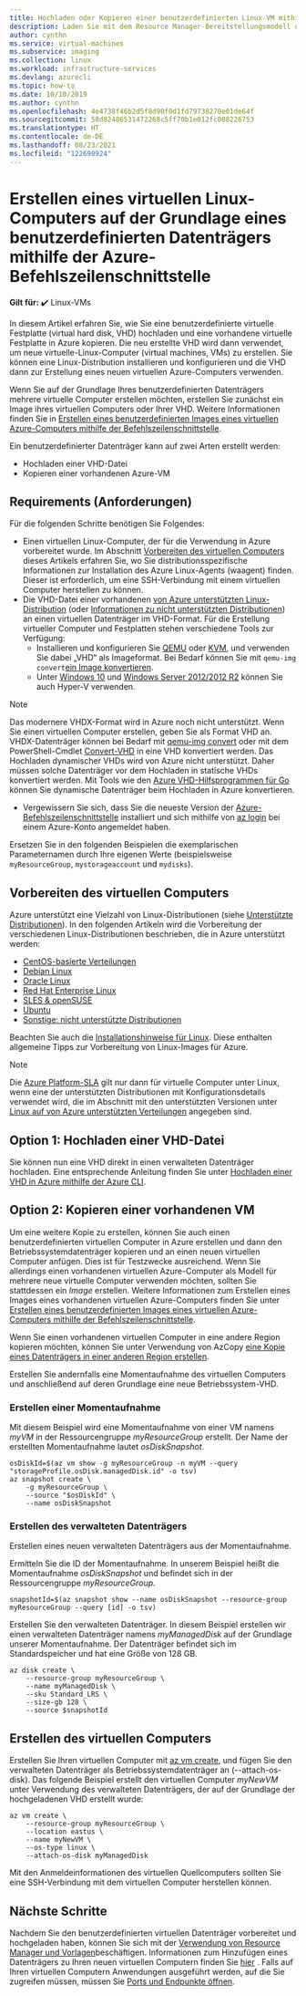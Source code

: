 ```yaml
---
title: Hochladen oder Kopieren einer benutzerdefinierten Linux-VM mithilfe der Azure CLI
description: Laden Sie mit dem Resource Manager-Bereitstellungsmodell und der Azure-Befehlszeilenschnittstelle einen benutzerdefinierten virtuellen Computer hoch, oder kopieren Sie ihn.
author: cynthn
ms.service: virtual-machines
ms.subservice: imaging
ms.collection: linux
ms.workload: infrastructure-services
ms.devlang: azurecli
ms.topic: how-to
ms.date: 10/10/2019
ms.author: cynthn
ms.openlocfilehash: 4e4738f46b2d5f8d90f0d1fd79738270e01de64f
ms.sourcegitcommit: 58d82486531472268c5ff70b1e012fc008226753
ms.translationtype: HT
ms.contentlocale: de-DE
ms.lasthandoff: 08/23/2021
ms.locfileid: "122698924"
---
```

# <a name="create-a-linux-vm-from-a-custom-disk-with-the-azure-cli"></a>Erstellen eines virtuellen Linux-Computers auf der Grundlage eines benutzerdefinierten Datenträgers mithilfe der Azure-Befehlszeilenschnittstelle

**Gilt für:** :heavy_check_mark: Linux-VMs 

<!-- rename to create-vm-specialized -->

In diesem Artikel erfahren Sie, wie Sie eine benutzerdefinierte virtuelle Festplatte (virtual hard disk, VHD) hochladen und eine vorhandene virtuelle Festplatte in Azure kopieren. Die neu erstellte VHD wird dann verwendet, um neue virtuelle-Linux-Computer (virtual machines, VMs) zu erstellen. Sie können eine Linux-Distribution installieren und konfigurieren und die VHD dann zur Erstellung eines neuen virtuellen Azure-Computers verwenden.

Wenn Sie auf der Grundlage Ihres benutzerdefinierten Datenträgers mehrere virtuelle Computer erstellen möchten, erstellen Sie zunächst ein Image ihres virtuellen Computers oder Ihrer VHD. Weitere Informationen finden Sie in [Erstellen eines benutzerdefinierten Images eines virtuellen Azure-Computers mithilfe der Befehlszeilenschnittstelle](tutorial-custom-images.md).

Ein benutzerdefinierter Datenträger kann auf zwei Arten erstellt werden:
* Hochladen einer VHD-Datei
* Kopieren einer vorhandenen Azure-VM


## <a name="requirements"></a>Requirements (Anforderungen)
Für die folgenden Schritte benötigen Sie Folgendes:

- Einen virtuellen Linux-Computer, der für die Verwendung in Azure vorbereitet wurde. Im Abschnitt [Vorbereiten des virtuellen Computers](#prepare-the-vm) dieses Artikels erfahren Sie, wo Sie distributionsspezifische Informationen zur Installation des Azure Linux-Agents (waagent) finden. Dieser ist erforderlich, um eine SSH-Verbindung mit einem virtuellen Computer herstellen zu können.
- Die VHD-Datei einer vorhandenen [ von Azure unterstützten Linux-Distribution](endorsed-distros.md) (oder [Informationen zu nicht unterstützten Distributionen](create-upload-generic.md)) an einen virtuellen Datenträger im VHD-Format. Für die Erstellung virtueller Computer und Festplatten stehen verschiedene Tools zur Verfügung:
  - Installieren und konfigurieren Sie [QEMU](https://en.wikibooks.org/wiki/QEMU/Installing_QEMU) oder [KVM](https://www.linux-kvm.org/page/RunningKVM), und verwenden Sie dabei „VHD“ als Imageformat. Bei Bedarf können Sie mit `qemu-img convert`[ein Image konvertieren](https://en.wikibooks.org/wiki/QEMU/Images#Converting_image_formats).
  - Unter [Windows 10](/virtualization/hyper-v-on-windows/quick-start/enable-hyper-v) und [Windows Server 2012/2012 R2](/previous-versions/windows/it-pro/windows-server-2012-R2-and-2012/hh846766(v=ws.11)) können Sie auch Hyper-V verwenden.

> [!NOTE]
> Das modernere VHDX-Format wird in Azure noch nicht unterstützt. Wenn Sie einen virtuellen Computer erstellen, geben Sie als Format VHD an. VHDX-Datenträger können bei Bedarf mit [qemu-img convert](https://en.wikibooks.org/wiki/QEMU/Images#Converting_image_formats) oder mit dem PowerShell-Cmdlet [Convert-VHD](/powershell/module/hyper-v/convert-vhd) in eine VHD konvertiert werden. Das Hochladen dynamischer VHDs wird von Azure nicht unterstützt. Daher müssen solche Datenträger vor dem Hochladen in statische VHDs konvertiert werden. Mit Tools wie den [Azure VHD-Hilfsprogrammen für Go](https://github.com/Microsoft/azure-vhd-utils-for-go) können Sie dynamische Datenträger beim Hochladen in Azure konvertieren.
> 
> 


- Vergewissern Sie sich, dass Sie die neueste Version der [Azure-Befehlszeilenschnittstelle](/cli/azure/install-az-cli2) installiert und sich mithilfe von [az login](/cli/azure/reference-index#az_login) bei einem Azure-Konto angemeldet haben.

Ersetzen Sie in den folgenden Beispielen die exemplarischen Parameternamen durch Ihre eigenen Werte (beispielsweise `myResourceGroup`, `mystorageaccount` und `mydisks`).

<a id="prepimage"> </a>

## <a name="prepare-the-vm"></a>Vorbereiten des virtuellen Computers

Azure unterstützt eine Vielzahl von Linux-Distributionen (siehe [Unterstützte Distributionen](endorsed-distros.md)). In den folgenden Artikeln wird die Vorbereitung der verschiedenen Linux-Distributionen beschrieben, die in Azure unterstützt werden:

* [CentOS-basierte Verteilungen](create-upload-centos.md)
* [Debian Linux](debian-create-upload-vhd.md)
* [Oracle Linux](oracle-create-upload-vhd.md)
* [Red Hat Enterprise Linux](redhat-create-upload-vhd.md)
* [SLES &amp; openSUSE](suse-create-upload-vhd.md)
* [Ubuntu](create-upload-ubuntu.md)
* [Sonstige: nicht unterstützte Distributionen](create-upload-generic.md)

Beachten Sie auch die [Installationshinweise für Linux](create-upload-generic.md#general-linux-installation-notes). Diese enthalten allgemeine Tipps zur Vorbereitung von Linux-Images für Azure.

> [!NOTE]
> Die [Azure Platform-SLA](https://azure.microsoft.com/support/legal/sla/virtual-machines/) gilt nur dann für virtuelle Computer unter Linux, wenn eine der unterstützten Distributionen mit Konfigurationsdetails verwendet wird, die im Abschnitt mit den unterstützten Versionen unter [Linux auf von Azure unterstützten Verteilungen](endorsed-distros.md) angegeben sind.
> 
> 

## <a name="option-1-upload-a-vhd"></a>Option 1: Hochladen einer VHD-Datei

Sie können nun eine VHD direkt in einen verwalteten Datenträger hochladen. Eine entsprechende Anleitung finden Sie unter [Hochladen einer VHD in Azure mithilfe der Azure CLI](disks-upload-vhd-to-managed-disk-cli.md).

## <a name="option-2-copy-an-existing-vm"></a>Option 2: Kopieren einer vorhandenen VM

Um eine weitere Kopie zu erstellen, können Sie auch einen benutzerdefinierten virtuellen Computer in Azure erstellen und dann den Betriebssystemdatenträger kopieren und an einen neuen virtuellen Computer anfügen. Dies ist für Testzwecke ausreichend. Wenn Sie allerdings einen vorhandenen virtuellen Azure-Computer als Modell für mehrere neue virtuelle Computer verwenden möchten, sollten Sie stattdessen ein *Image* erstellen. Weitere Informationen zum Erstellen eines Images eines vorhandenen virtuellen Azure-Computers finden Sie unter [Erstellen eines benutzerdefinierten Images eines virtuellen Azure-Computers mithilfe der Befehlszeilenschnittstelle](tutorial-custom-images.md).

Wenn Sie einen vorhandenen virtuellen Computer in eine andere Region kopieren möchten, können Sie unter Verwendung von AzCopy [eine Kopie eines Datenträgers in einer anderen Region erstellen](disks-upload-vhd-to-managed-disk-cli.md#copy-a-managed-disk). 

Erstellen Sie andernfalls eine Momentaufnahme des virtuellen Computers und anschließend auf deren Grundlage eine neue Betriebssystem-VHD.

### <a name="create-a-snapshot"></a>Erstellen einer Momentaufnahme

Mit diesem Beispiel wird eine Momentaufnahme von einer VM namens *myVM* in der Ressourcengruppe *myResourceGroup* erstellt. Der Name der erstellten Momentaufnahme lautet *osDiskSnapshot*.

```azurecli
osDiskId=$(az vm show -g myResourceGroup -n myVM --query "storageProfile.osDisk.managedDisk.id" -o tsv)
az snapshot create \
    -g myResourceGroup \
    --source "$osDiskId" \
    --name osDiskSnapshot
```
###  <a name="create-the-managed-disk"></a>Erstellen des verwalteten Datenträgers

Erstellen eines neuen verwalteten Datenträgers aus der Momentaufnahme.

Ermitteln Sie die ID der Momentaufnahme. In unserem Beispiel heißt die Momentaufnahme *osDiskSnapshot* und befindet sich in der Ressourcengruppe *myResourceGroup*.

```azurecli
snapshotId=$(az snapshot show --name osDiskSnapshot --resource-group myResourceGroup --query [id] -o tsv)
```

Erstellen Sie den verwalteten Datenträger. In diesem Beispiel erstellen wir einen verwalteten Datenträger namens *myManagedDisk* auf der Grundlage unserer Momentaufnahme. Der Datenträger befindet sich im Standardspeicher und hat eine Größe von 128 GB.

```azurecli
az disk create \
    --resource-group myResourceGroup \
    --name myManagedDisk \
    --sku Standard_LRS \
    --size-gb 128 \
    --source $snapshotId
```

## <a name="create-the-vm"></a>Erstellen des virtuellen Computers

Erstellen Sie Ihren virtuellen Computer mit [az vm create](/cli/azure/vm#az_vm_create), und fügen Sie den verwalteten Datenträger als Betriebssystemdatenträger an (--attach-os-disk). Das folgende Beispiel erstellt den virtuellen Computer *myNewVM* unter Verwendung des verwalteten Datenträgers, der auf der Grundlage der hochgeladenen VHD erstellt wurde:

```azurecli
az vm create \
    --resource-group myResourceGroup \
    --location eastus \
    --name myNewVM \
    --os-type linux \
    --attach-os-disk myManagedDisk
```

Mit den Anmeldeinformationen des virtuellen Quellcomputers sollten Sie eine SSH-Verbindung mit dem virtuellen Computer herstellen können. 

## <a name="next-steps"></a>Nächste Schritte
Nachdem Sie den benutzerdefinierten virtuellen Datenträger vorbereitet und hochgeladen haben, können Sie sich mit der [Verwendung von Resource Manager und Vorlagen](../../azure-resource-manager/management/overview.md)beschäftigen. Informationen zum Hinzufügen eines Datenträgers zu Ihren neuen virtuellen Computern finden Sie [hier](add-disk.md) . Falls auf Ihren virtuellen Computern Anwendungen ausgeführt werden, auf die Sie zugreifen müssen, müssen Sie [Ports und Endpunkte öffnen](nsg-quickstart.md).
